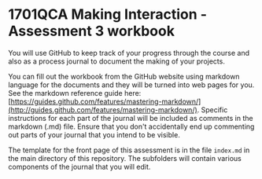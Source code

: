 # 1701QCA Making Interaction - Assessment 3 workbook

You will use GitHub to keep track of your progress through the course and also as a process journal to document the making of your projects.

You can fill out the workbook from the GitHub website using markdown language for the documents and they will be turned into web pages for you. See the markdown reference guide here: [https://guides.github.com/features/mastering-markdown/](http://guides.github.com/features/mastering-markdown/). Specific instructions for each part of the journal will be included as comments in the markdown (.md) file. Ensure that you don't accidentally end up commenting out parts of your journal that you intend to be visible.

The template for the front page of this assessment is in the file `index.md` in the main directory of this repository. The subfolders will contain various components of the journal that you will edit.